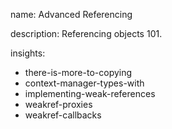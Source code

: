 name: Advanced Referencing

description: Referencing objects 101.

insights:
  - there-is-more-to-copying
  - context-manager-types-with
  - implementing-weak-references
  - weakref-proxies
  - weakref-callbacks
 
